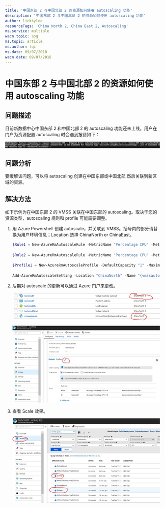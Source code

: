 ```yaml
---
title: '中国东部 2 与中国北部 2 的资源如何使用 autoscaling 功能'
description: '中国东部 2 与中国北部 2 的资源如何使用 autoscaling 功能'
author: lickkylee
resourceTags: 'China North 2, China East 2, Autoscaling'
ms.service: multiple
wacn.topic: aog
ms.topic: article
ms.author: lqi
ms.date: 09/07/2018
wacn.date: 09/07/2018
---
```


# 中国东部 2 与中国北部 2 的资源如何使用 autoscaling 功能

## 问题描述

目前新数据中心中国东部 2 和中国北部 2 的 autoscaling 功能还未上线。用户在门户为资源配置 autoscaling 时会遇到报错如下：

![01](media/aog-others-new-region-qa-autoscaling-error/01.png)

## 问题分析

要缓解该问题，可以将 autoscaling 创建在中国东部或中国北部,然后关联到新区域的资源。

## 解决方法

如下示例为在中国东部 2 的 VMSS 关联在中国东部的 autoscaling。取决于您的资源类型，autoscaling 规则和 profile 可能需要调整。

1. 用 Azure Powershell 创建 autoscale，并关联到 VMSS。括号内的部分请替换为用户环境信息；Location 选择 ChinaNorth or ChinaEast。

    ```powershell
    $Rule1 = New-AzureRmAutoscaleRule -MetricName "Percentage CPU" -MetricResourceId "{/subscriptions/9b65639b-59c0-4d6c-b9a5-411192b24e9b/resourceGroups/testvmss01/providers/Microsoft.Compute/virtualMachineScaleSets/testvmss01}" -Operator GreaterThan -MetricStatistic Average -Threshold 10 -TimeGrain 00:01:00 -ScaleActionCooldown 00:05:00 -ScaleActionDirection Increase -ScaleActionScaleType ChangeCount -ScaleActionValue "1" 

    $Rule2 = New-AzureRmAutoscaleRule -MetricName "Percentage CPU" -MetricResourceId "{/subscriptions/9b65639b-59c0-4d6c-b9a5-411192b24e9b/resourceGroups/testvmss01/providers/Microsoft.Compute/virtualMachineScaleSets/testvmss01}" -Operator GreaterThan -MetricStatistic Average -Threshold 10 -TimeGrain 00:01:00 -ScaleActionCooldown 00:10:00 -ScaleActionDirection Increase -ScaleActionScaleType ChangeCount -ScaleActionValue "2"

    $Profile1 = New-AzureRmAutoscaleProfile -DefaultCapacity "1" -MaximumCapacity "10" -MinimumCapacity "1" -Rule $Rule1, $Rule2 -Name "{FirstRule}"

    Add-AzureRmAutoscaleSetting -Location "ChinaNorth" -Name "{vmssautoscale}" -ResourceGroupName "{testvmss01}" -TargetResourceId "{/subscriptions/9b65639b-59c0-4d6c-b9a5-411192b24e9b/resourceGroups/testvmss01/providers/Microsoft.Compute/virtualMachineScaleSets/testvmss01}" -AutoscaleProfile $Profile1
    ```

2. 后期对 autoscale 的更新可以通过 Azure 门户来更改。

    ![02](media/aog-others-new-region-qa-autoscaling-error/02.png)

    ![03](media/aog-others-new-region-qa-autoscaling-error/03.png)

3. 查看 Scale 效果。

    ![04](media/aog-others-new-region-qa-autoscaling-error/04.png)
